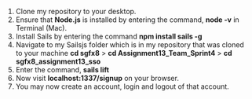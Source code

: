 1. Clone my repository to your desktop. 
2. Ensure that **Node.js** is installed by entering the command, **node -v** in Terminal (Mac). 
3. Install Sails by entering the command **npm install sails -g**
4. Navigate to my Sailsjs folder which is in my repository that was cloned to your machine
**cd sgfx8** > **cd Assignment13_Team_Sprint4** > **cd sgfx8_assignment13_sso**
5. Enter the command, **sails lift**
6. Now visit **localhost:1337/signup** on your browser. 
7. You may now create an account, login and logout of that account. 
